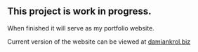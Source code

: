 ## This project is work in progress. 
When finished it will serve as my portfolio website.

Current version of the website can be viewed at [damiankrol.biz](https://damiankrol.biz)
